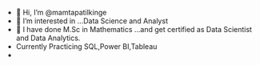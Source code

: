 - 👋 Hi, I’m @mamtapatilkinge
- 👀 I’m interested in ...Data Science and Analyst
- 🌱 I have done M.Sc in Mathematics ...and get certified as Data Scientist and Data Analytics.
-  Currently Practicing SQL,Power BI,Tableau
-

<!---
mamtapatilkinge/mamtapatilkinge is a ✨ special ✨ repository because its `README.md` (this file) appears on your GitHub profile.
You can click the Preview link to take a look at your changes.
--->
